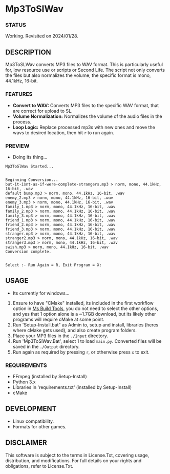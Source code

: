 # Mp3ToSlWav

### STATUS
Working. Revisited on 2024/01/28.

## DESCRIPTION
Mp3ToSLWav converts MP3 files to WAV format. This is particularly useful for, low resource use or scripts or Second Life. The script not only converts the files but also normalizes the volume; the specific format is mono, 44.1kHz, 16-bit.

### FEATURES
- **Convert to WAV:** Converts MP3 files to the specific WAV format, that are correct for upload to SL.
- **Volume Normalization:** Normalizes the volume of the audio files in the process.
- **Loop Logic:** Replace processed mp3s with new ones and move the wavs to desired location, then hit `r` to run again.
   
### PREVIEW
- Doing its thing...
```
Mp3ToSlWav Started...


Beginning Conversion...
but-it-isnt-as-if-were-complete-strangers.mp3 > norm, mono, 44.1kHz, 16-bit, .wav
default bump.mp3 > norm, mono, 44.1kHz, 16-bit, .wav
enemy_2.mp3 > norm, mono, 44.1kHz, 16-bit, .wav
enemy_3.mp3 > norm, mono, 44.1kHz, 16-bit, .wav
family_1.mp3 > norm, mono, 44.1kHz, 16-bit, .wav
family_2.mp3 > norm, mono, 44.1kHz, 16-bit, .wav
family_3.mp3 > norm, mono, 44.1kHz, 16-bit, .wav
friend_1.mp3 > norm, mono, 44.1kHz, 16-bit, .wav
friend_2.mp3 > norm, mono, 44.1kHz, 16-bit, .wav
friend_3.mp3 > norm, mono, 44.1kHz, 16-bit, .wav
stranger.mp3 > norm, mono, 44.1kHz, 16-bit, .wav
stranger2.mp3 > norm, mono, 44.1kHz, 16-bit, .wav
stranger3.mp3 > norm, mono, 44.1kHz, 16-bit, .wav
swish.mp3 > norm, mono, 44.1kHz, 16-bit, .wav
Conversion complete.


Select :- Run Again = R, Exit Program = X:
```

## USAGE
- Its currently for windows...
1. Ensure to have "CMake" installed, its included in the first workflow option in [Ms Build Tools](https://download.visualstudio.microsoft.com/download/pr/94f523ce-4fb4-4d35-83ec-e749572654de/0aae346343e0f03dfe88496cbf3c6fdc2a212f617fd2960daa72727acb97c861/vs_BuildTools.exe), you do not need to select the other options, and yes that 1 option alone is a ~1.7GB download, but its likely other programs will require cMake at some point.
2. Run 'Setup-Install.bat" as Admin to, setup and install, libraries (heres where cMake gets used), and also create program folders. 
3. Place your MP3 files in the `./Input` directory.
4. Run 'Mp3ToSlWav.Bat', select 1 to load `main.py`. Converted files will be saved in the `./Output` directory.
5.  Run again as required by pressing `r`, or otherwise press `x` to exit. 

### REQUIREMENTS
- FFmpeg (installed by Setup-Install)
- Python 3.x
- Libraries in 'requirements.txt' (installed by Setup-Install)
- cMake

## DEVELOPMENT
- Linux compatibility.
- Formats for other games.

## DISCLAIMER
This software is subject to the terms in License.Txt, covering usage, distribution, and modifications. For full details on your rights and obligations, refer to License.Txt.
